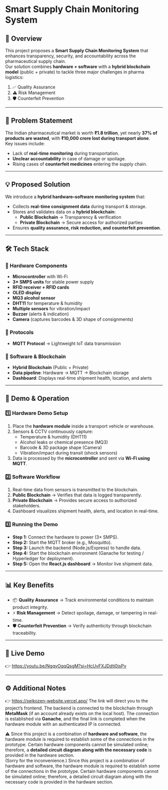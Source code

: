 # Smart Supply Chain Monitoring System

## 📌 Overview
This project proposes a **Smart Supply Chain Monitoring System** that enhances transparency, security, and accountability across the pharmaceutical supply chain.  
Our solution combines **hardware + software** with a **hybrid blockchain model** (public + private) to tackle three major challenges in pharma logistics:
1. ✅ Quality Assurance  
2. ⚠️ Risk Management  
3. 🛡️ Counterfeit Prevention  

---

## 🚩 Problem Statement
The Indian pharmaceutical market is worth **₹1.8 trillion**, yet nearly **37% of products are wasted**, with **₹10,000 crore lost during transport alone**.  
Key issues include:
- Lack of **real-time monitoring** during transportation.  
- **Unclear accountability** in case of damage or spoilage.  
- Rising cases of **counterfeit medicines** entering the supply chain.  

---

## 💡 Proposed Solution
We introduce a **hybrid hardware–software monitoring system** that:
- Collects **real-time consignment data** during transport & storage.  
- Stores and validates data on a **hybrid blockchain**:  
  - **Public Blockchain** → Transparency & verification  
  - **Private Blockchain** → Secure access for authorized parties  
- Ensures **quality assurance, risk reduction, and counterfeit prevention**.  

---

## 🛠️ Tech Stack

### 🔹 Hardware Components
- **Microcontroller** with Wi-Fi  
- **3× SMPS units** for stable power supply  
- **RFID receiver + RFID cards**  
- **OLED display**  
- **MQ3 alcohol sensor**  
- **DHT11** for temperature & humidity  
- **Multiple sensors** for vibration/impact  
- **Buzzer** (alerts & indication)  
- **Camera** (captures barcodes & 3D shape of consignments)  

### 🔹 Protocols
- **MQTT Protocol** → Lightweight IoT data transmission  

### 🔹 Software & Blockchain
- **Hybrid Blockchain** (Public + Private)  
- **Data pipeline**: Hardware → MQTT → Blockchain storage  
- **Dashboard**: Displays real-time shipment health, location, and alerts  

---

## 🎥 Demo & Operation

### 1️⃣ Hardware Demo Setup
1. Place the **hardware module** inside a transport vehicle or warehouse.  
2. Sensors & CCTV continuously capture:  
   - Temperature & humidity (DHT11)  
   - Alcohol leaks or chemical presence (MQ3)  
   - Barcode & 3D package shape (Camera)  
   - Vibration/impact during transit (shock sensors)  
3. Data is processed by the **microcontroller** and sent via **Wi-Fi using MQTT**.  

### 2️⃣ Software Workflow
1. Real-time data from sensors is transmitted to the blockchain.  
2. **Public Blockchain** → Verifies that data is logged transparently.  
3. **Private Blockchain** → Provides secure access to authorized stakeholders.  
4. Dashboard visualizes shipment health, alerts, and location in real-time.  

### 3️⃣ Running the Demo
- **Step 1:** Connect the hardware to power (3× SMPS).  
- **Step 2:** Start the MQTT broker (e.g., Mosquitto).  
- **Step 3:** Launch the backend (Node.js/Express) to handle data.  
- **Step 4:** Start the blockchain environment (Ganache for testing / Hyperledger for deployment).  
- **Step 5:** Open the **React.js dashboard** → Monitor live shipment data.  

---

## 📊 Key Benefits
- 📦 **Quality Assurance** → Track environmental conditions to maintain product integrity.  
- ⚡ **Risk Management** → Detect spoilage, damage, or tampering in real-time.  
- 🛡️ **Counterfeit Prevention** → Verify authenticity through blockchain traceability.  

---

## 🔗 Live Demo
👉 https://youtu.be/NgqyOqqQsgM?si=HcUvFXJDdti0jsPv

---

## ⚙️ Additional Notes
👉 https://seikozen-website.vercel.app/
The link will direct you to the project’s frontend. The backend is connected to the blockchain through **MetaMask** (if an account already exists on the local host). The connection is established via **Ganache**, and the final link is completed when the hardware module with an authenticated IP is connected.  

⚠️ Since this project is a combination of **hardware and software**, the hardware module is required to establish some of the connections in the prototype. Certain hardware components cannot be simulated online; therefore, a **detailed circuit diagram along with the necessary code** is provided in the hardware section.  
(Sorry for the inconvenience.)
Since this project is a combination of hardware and software, the hardware module is required to establish some of the connections in the prototype. Certain hardware components cannot be simulated online; therefore, a detailed circuit diagram along with the necessary code is provided in the hardware section.
